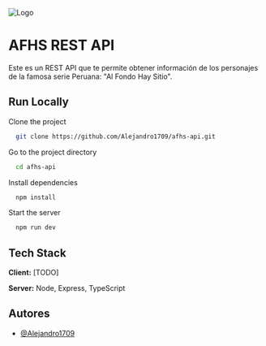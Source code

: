 ![Logo](https://larepublica.cronosmedia.glr.pe/original/2021/12/09/61b27df25d3be7570e364933.jpg)


# AFHS REST API

Este es un REST API que te permite obtener información de los personajes de la famosa serie Peruana: "Al Fondo Hay Sitio".

## Run Locally

Clone the project

```bash
  git clone https://github.com/Alejandro1709/afhs-api.git
```

Go to the project directory

```bash
  cd afhs-api
```

Install dependencies

```bash
  npm install
```

Start the server

```bash
  npm run dev
```


## Tech Stack

**Client:** [TODO]

**Server:** Node, Express, TypeScript


## Autores

- [@Alejandro1709](https://github.com/Alejandro1709)

